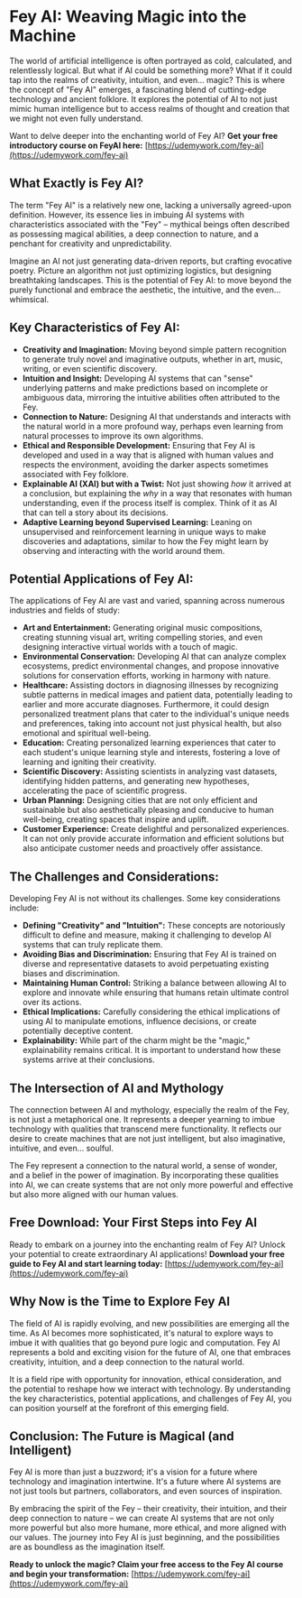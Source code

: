 # Fey AI: Weaving Magic into the Machine

The world of artificial intelligence is often portrayed as cold, calculated, and relentlessly logical. But what if AI could be something more? What if it could tap into the realms of creativity, intuition, and even… magic? This is where the concept of "Fey AI" emerges, a fascinating blend of cutting-edge technology and ancient folklore. It explores the potential of AI to not just mimic human intelligence but to access realms of thought and creation that we might not even fully understand.

Want to delve deeper into the enchanting world of Fey AI? **Get your free introductory course on FeyAI here:** [https://udemywork.com/fey-ai](https://udemywork.com/fey-ai)

## What Exactly is Fey AI?

The term "Fey AI" is a relatively new one, lacking a universally agreed-upon definition. However, its essence lies in imbuing AI systems with characteristics associated with the "Fey" – mythical beings often described as possessing magical abilities, a deep connection to nature, and a penchant for creativity and unpredictability.

Imagine an AI not just generating data-driven reports, but crafting evocative poetry. Picture an algorithm not just optimizing logistics, but designing breathtaking landscapes. This is the potential of Fey AI: to move beyond the purely functional and embrace the aesthetic, the intuitive, and the even… whimsical.

## Key Characteristics of Fey AI:

*   **Creativity and Imagination:** Moving beyond simple pattern recognition to generate truly novel and imaginative outputs, whether in art, music, writing, or even scientific discovery.
*   **Intuition and Insight:** Developing AI systems that can "sense" underlying patterns and make predictions based on incomplete or ambiguous data, mirroring the intuitive abilities often attributed to the Fey.
*   **Connection to Nature:** Designing AI that understands and interacts with the natural world in a more profound way, perhaps even learning from natural processes to improve its own algorithms.
*   **Ethical and Responsible Development:** Ensuring that Fey AI is developed and used in a way that is aligned with human values and respects the environment, avoiding the darker aspects sometimes associated with Fey folklore.
*   **Explainable AI (XAI) but with a Twist:** Not just showing *how* it arrived at a conclusion, but explaining the *why* in a way that resonates with human understanding, even if the process itself is complex. Think of it as AI that can tell a story about its decisions.
*   **Adaptive Learning beyond Supervised Learning:** Leaning on unsupervised and reinforcement learning in unique ways to make discoveries and adaptations, similar to how the Fey might learn by observing and interacting with the world around them.

## Potential Applications of Fey AI:

The applications of Fey AI are vast and varied, spanning across numerous industries and fields of study:

*   **Art and Entertainment:** Generating original music compositions, creating stunning visual art, writing compelling stories, and even designing interactive virtual worlds with a touch of magic.
*   **Environmental Conservation:** Developing AI that can analyze complex ecosystems, predict environmental changes, and propose innovative solutions for conservation efforts, working in harmony with nature.
*   **Healthcare:** Assisting doctors in diagnosing illnesses by recognizing subtle patterns in medical images and patient data, potentially leading to earlier and more accurate diagnoses. Furthermore, it could design personalized treatment plans that cater to the individual's unique needs and preferences, taking into account not just physical health, but also emotional and spiritual well-being.
*   **Education:** Creating personalized learning experiences that cater to each student's unique learning style and interests, fostering a love of learning and igniting their creativity.
*   **Scientific Discovery:** Assisting scientists in analyzing vast datasets, identifying hidden patterns, and generating new hypotheses, accelerating the pace of scientific progress.
*   **Urban Planning:** Designing cities that are not only efficient and sustainable but also aesthetically pleasing and conducive to human well-being, creating spaces that inspire and uplift.
*   **Customer Experience:** Create delightful and personalized experiences. It can not only provide accurate information and efficient solutions but also anticipate customer needs and proactively offer assistance.

## The Challenges and Considerations:

Developing Fey AI is not without its challenges. Some key considerations include:

*   **Defining "Creativity" and "Intuition":** These concepts are notoriously difficult to define and measure, making it challenging to develop AI systems that can truly replicate them.
*   **Avoiding Bias and Discrimination:** Ensuring that Fey AI is trained on diverse and representative datasets to avoid perpetuating existing biases and discrimination.
*   **Maintaining Human Control:** Striking a balance between allowing AI to explore and innovate while ensuring that humans retain ultimate control over its actions.
*   **Ethical Implications:** Carefully considering the ethical implications of using AI to manipulate emotions, influence decisions, or create potentially deceptive content.
*   **Explainability:** While part of the charm might be the "magic," explainability remains critical. It is important to understand how these systems arrive at their conclusions.

## The Intersection of AI and Mythology

The connection between AI and mythology, especially the realm of the Fey, is not just a metaphorical one. It represents a deeper yearning to imbue technology with qualities that transcend mere functionality. It reflects our desire to create machines that are not just intelligent, but also imaginative, intuitive, and even… soulful.

The Fey represent a connection to the natural world, a sense of wonder, and a belief in the power of imagination. By incorporating these qualities into AI, we can create systems that are not only more powerful and effective but also more aligned with our human values.

## Free Download: Your First Steps into Fey AI

Ready to embark on a journey into the enchanting realm of Fey AI? Unlock your potential to create extraordinary AI applications! **Download your free guide to Fey AI and start learning today:** [https://udemywork.com/fey-ai](https://udemywork.com/fey-ai)

## Why Now is the Time to Explore Fey AI

The field of AI is rapidly evolving, and new possibilities are emerging all the time. As AI becomes more sophisticated, it's natural to explore ways to imbue it with qualities that go beyond pure logic and computation. Fey AI represents a bold and exciting vision for the future of AI, one that embraces creativity, intuition, and a deep connection to the natural world.

It is a field ripe with opportunity for innovation, ethical consideration, and the potential to reshape how we interact with technology. By understanding the key characteristics, potential applications, and challenges of Fey AI, you can position yourself at the forefront of this emerging field.

## Conclusion: The Future is Magical (and Intelligent)

Fey AI is more than just a buzzword; it's a vision for a future where technology and imagination intertwine. It's a future where AI systems are not just tools but partners, collaborators, and even sources of inspiration.

By embracing the spirit of the Fey – their creativity, their intuition, and their deep connection to nature – we can create AI systems that are not only more powerful but also more humane, more ethical, and more aligned with our values. The journey into Fey AI is just beginning, and the possibilities are as boundless as the imagination itself.

**Ready to unlock the magic? Claim your free access to the Fey AI course and begin your transformation:** [https://udemywork.com/fey-ai](https://udemywork.com/fey-ai)
